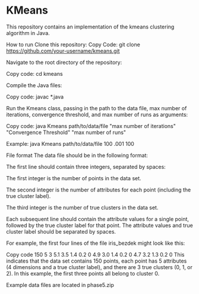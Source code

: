 # KMeans
This repository contains an implementation of the kmeans clustering algorithm in Java.

How to run
Clone this repository:
Copy Code: git clone https://github.com/your-username/kmeans.git

Navigate to the root directory of the repository:

Copy code: cd kmeans

Compile the Java files:

Copy code: javac *.java

Run the Kmeans class, passing in the path to the data file, max number  of iterations, convergence threshold, and max number of runs as arguments:

Copy code: java Kmeans path/to/data/file "max number of iterations" "Convergence Threshold" "max number of runs"

Example: java Kmeans path/to/data/file 100 .001 100

File format
The data file should be in the following format:

The first line should contain three integers, separated by spaces:

The first integer is the number of points in the data set.

The second integer is the number of attributes for each point (including the true cluster label).

The third integer is the number of true clusters in the data set.

Each subsequent line should contain the attribute values for a single point, followed by the true cluster label for that point. The attribute values and true cluster label should be separated by spaces.

For example, the first four lines of the file iris_bezdek might look like this:

Copy code
150 5 3
5.1 3.5 1.4 0.2 0
4.9 3.0 1.4 0.2 0
4.7 3.2 1.3 0.2 0
This indicates that the data set contains 150 points, each point has 5 attributes (4 dimensions and a true cluster label), 
and there are 3 true clusters (0, 1, or 2). In this example, the first three points all belong to cluster 0.

Example data files are located in phase5.zip
